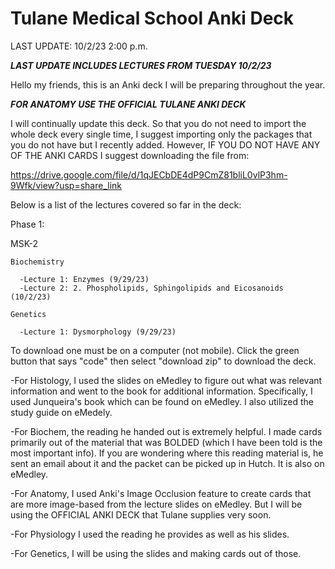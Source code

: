 # Tulane Medical School Anki Deck

LAST UPDATE: 10/2/23 2:00 p.m.

***LAST UPDATE INCLUDES LECTURES FROM TUESDAY 10/2/23*** 

Hello my friends, this is an Anki deck I will be preparing throughout the year.

***FOR ANATOMY USE THE OFFICIAL TULANE ANKI DECK***

I will continually update this deck. So that you do not need to import the whole deck every single time, I suggest importing only the packages that you do not have but I recently added. However, IF YOU DO NOT HAVE ANY OF THE ANKI CARDS I suggest downloading the file from:

https://drive.google.com/file/d/1qJECbDE4dP9CmZ81bliL0vlP3hm-9Wfk/view?usp=share_link

 Below is a list of the lectures covered so far in the deck:

Phase 1:

  MSK-2

    Biochemistry

      -Lecture 1: Enzymes (9/29/23)
      -Lecture 2: 2. Phospholipids, Sphingolipids and Eicosanoids (10/2/23)

    Genetics

      -Lecture 1: Dysmorphology (9/29/23)


To download one must be on a computer (not mobile). Click the green button that says "code" then select "download zip" to download the deck.

-For Histology, I used the slides on eMedley to figure out what was relevant information and went to the book for additional information. Specifically, I used Junqueira's book which can be found on eMedley. I also utilized the study guide on eMedely.


-For Biochem, the reading he handed out is extremely helpful. I made cards primarily out of the material that was BOLDED (which I have been told is the most important info). If you are wondering where this reading material is, he sent an email about it and the packet can be picked up in Hutch. It is also on eMedley.


-For Anatomy, I used Anki's Image Occlusion feature to create cards that are more image-based from the lecture slides on eMedley. But I will be using the OFFICIAL ANKI DECK that Tulane supplies very soon.

-For Physiology I used the reading he provides as well as his slides.

-For Genetics, I will be using the slides and making cards out of those.